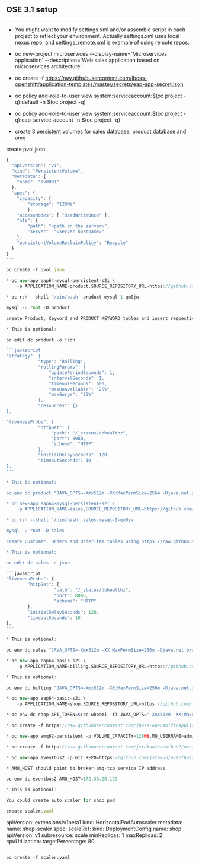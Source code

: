 
## OSE 3.1 setup 

---

* You might want to modify settings.xml and/or assemble script in each project to reflect your environment. Actually settings.xml uses local nexus repo, and settings_remote.xml is example of using remote repos.

* oc new-project microservices --display-name='Microservices application' --description='Web sales application based on microservices architecture'

* oc create -f https://raw.githubusercontent.com/jboss-openshift/application-templates/master/secrets/eap-app-secret.json

* oc policy add-role-to-user view system:serviceaccount:$(oc project -q):default -n $(oc project -q)

* oc policy add-role-to-user view system:serviceaccount:$(oc project -q):eap-service-account -n $(oc project -q)

* create 3 persistent volumes for sales database, product database and amq

create pvol.json

```javascript
{
  "apiVersion": "v1",
  "kind": "PersistentVolume",
  "metadata": {
    "name": "pv0001"
  },
  "spec": {
    "capacity": {
        "storage": "128Mi"
        },
    "accessModes": [ "ReadWriteOnce" ],
    "nfs": {
        "path": "<path on the server>",
        "server": "<server hostname>"
    },
    "persistentVolumeReclaimPolicy": "Recycle"
  }
}
'''

oc create -f pvol.json

* oc new-app eap64-mysql-persistent-s2i \
    -p APPLICATION_NAME=product,SOURCE_REPOSITORY_URL=https://github.com/jstakun/microservices,SOURCE_REPOSITORY_REF=master,CONTEXT_DIR=product,DB_JNDI=java:jboss/datasources/ProductDS,DB_DATABASE=product,VOLUME_CAPACITY=128Mi,HTTPS_NAME=jboss,HTTPS_PASSWORD=mykeystorepass

* oc rsh --shell '/bin/bash' product-mysql-1-qm0jw

mysql -u root -D product

create Product, Keyword and PRODUCT_KEYWORD tables and insert respective records using https://raw.githubusercontent.com/jstakun/microservices/master/setup_microservices.sql

* This is optional:

oc edit dc product -o json

```javascript
"strategy": {
            "type": "Rolling",
            "rollingParams": {
                "updatePeriodSeconds": 1,
                "intervalSeconds": 1,
                "timeoutSeconds": 600,
                "maxUnavailable": "25%",
                "maxSurge": "25%"
            },
            "resources": {}
},

"livenessProbe": {
            "httpGet": {
                 "path": "/_status/dbhealthz",
                 "port": 8080,
                 "scheme": "HTTP"
            },
            "initialDelaySeconds": 120,
            "timeoutSeconds": 10
},
'''

* This is optional: 

oc env dc product "JAVA_OPTS=-Xmx512m -XX:MaxPermSize=256m -Djava.net.preferIPv4Stack=true -Djboss.modules.system.pkgs=org.jboss.logmanager -Djava.awt.headless=true -Djboss.modules.policy-permissions=true"

* oc new-app eap64-mysql-persistent-s2i \
    -p APPLICATION_NAME=sales,SOURCE_REPOSITORY_URL=https://github.com/jstakun/microservices,SOURCE_REPOSITORY_REF=master,CONTEXT_DIR=sales,DB_JNDI=java:jboss/datasources/SalesDS,DB_DATABASE=sales,VOLUME_CAPACITY=128Mi,HTTPS_NAME=jboss,HTTPS_PASSWORD=mykeystorepass

* oc rsh --shell '/bin/bash' sales-mysql-1-qm0jw

mysql -u root -D sales

create Customer, Orders and OrderItem tables using https://raw.githubusercontent.com/jstakun/microservices/master/setup_microservices.sql

* This is optional: 

oc edit dc sales -o json

```javascript
"livenessProbe": {
        "httpGet": {
                  "path": "/_status/dbhealthz",
                  "port": 8080,
                  "scheme": "HTTP"
        },
        "initialDelaySeconds": 120,
        "timeoutSeconds": 10
},
'''

* This is optional: 

oc env dc sales "JAVA_OPTS=-Xmx512m -XX:MaxPermSize=256m -Djava.net.preferIPv4Stack=true -Djboss.modules.system.pkgs=org.jboss.logmanager -Djava.awt.headless=true -Djboss.modules.policy-permissions=true"

* oc new-app eap64-basic-s2i \
    -p APPLICATION_NAME=billing,SOURCE_REPOSITORY_URL=https://github.com/jstakun/microservices,SOURCE_REPOSITORY_REF=master,CONTEXT_DIR=billing

* This is optional:

oc env dc billing "JAVA_OPTS=-Xmx512m -XX:MaxPermSize=256m -Djava.net.preferIPv4Stack=true -Djboss.modules.system.pkgs=org.jboss.logmanager -Djava.awt.headless=true -Djboss.modules.policy-permissions=true"

* oc new-app eap64-basic-s2i \
    -p APPLICATION_NAME=shop,SOURCE_REPOSITORY_URL=https://github.com/jstakun/microservices,SOURCE_REPOSITORY_REF=master,CONTEXT_DIR=presentation

* oc env dc shop API_TOKEN=$(oc whoami -t) JAVA_OPTS="-Xmx512m -XX:MaxPermSize=256m -Djava.net.preferIPv4Stack=true -Djboss.modules.system.pkgs=org.jboss.logmanager -Djava.awt.headless=true -Djboss.modules.policy-permissions=true"

* oc create -f https://raw.githubusercontent.com/jboss-openshift/application-templates/master/secrets/amq-app-secret.json

* oc new-app amq62-persistent -p VOLUME_CAPACITY=128Mi,MQ_USERNAME=admin,MQ_PASSWORD=manager1,MQ_QUEUES=transactions,products,customers,orders  

* oc create -f https://raw.githubusercontent.com/jstakun/eventbus2/master/eventbus2-template.json

* oc new-app eventbus2 -p GIT_REPO=https://github.com/jstakun/eventbus2

* AMQ_HOST should point to broker-amq-tcp service IP address

oc env dc eventbus2 AMQ_HOST=172.30.20.199

* This is optional:

You could create auto scaler for shop pod

create scaler.yaml

```
apiVersion: extensions/v1beta1
kind: HorizontalPodAutoscaler
metadata:
  name: shop-scaler 
spec:
  scaleRef:
    kind: DeploymentConfig 
    name: shop 
    apiVersion: v1 
    subresource: scale
  minReplicas: 1 
  maxReplicas: 2
  cpuUtilization:
    targetPercentage: 80 
```

oc create -f scaler.yaml


